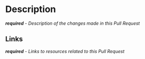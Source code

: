 # Description

***required*** - *Description of the changes made in this Pull Request*

## Links

***required*** - *Links to resources related to this Pull Request*
